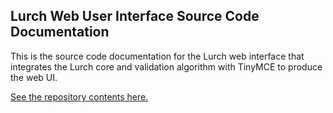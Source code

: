 
## Lurch Web User Interface Source Code Documentation

This is the source code documentation for the Lurch web interface that integrates the Lurch core and validation algorithm with TinyMCE to produce the web UI.

[See the repository contents here.](https://github.com/kenmonks/lurch/tree/main/lurchmath)
